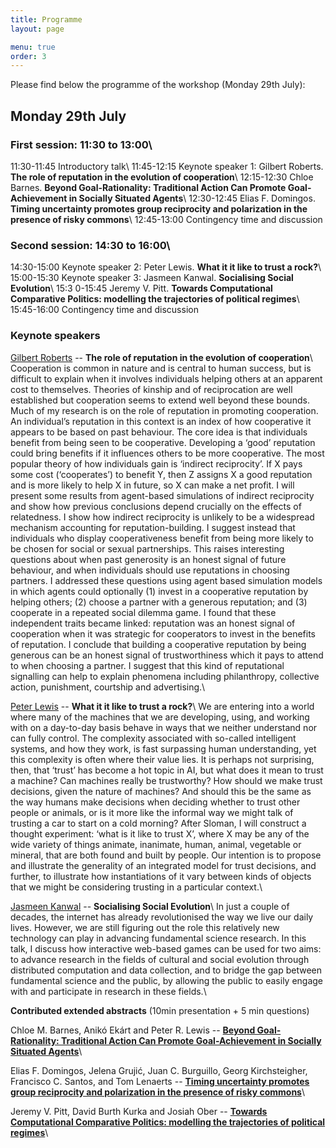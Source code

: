 ```yaml
---
title: Programme
layout: page

menu: true
order: 3
---
```


Please find below the programme of the workshop (Monday 29th July):

## Monday 29th July
### First session: 11:30 to 13:00\\
11:30-11:45 Introductory talk\\
11:45-12:15 Keynote speaker 1: Gilbert Roberts. **The role of reputation in the evolution of cooperation**\\
12:15-12:30 Chloe Barnes. **Beyond Goal-Rationality: Traditional Action Can Promote Goal-Achievement in Socially Situated Agents**\\
12:30-12:45 Elias F. Domingos. **Timing uncertainty promotes group reciprocity and polarization in the presence of risky commons**\\
12:45-13:00 Contingency time and discussion

### Second session: 14:30 to 16:00\\
14:30-15:00 Keynote speaker 2: Peter Lewis. **What it it like to trust a rock?**\\
15:00-15:30 Keynote speaker 3: Jasmeen Kanwal. **Socialising Social Evolution**\\
15:3 0-15:45 Jeremy V. Pitt. **Towards Computational Comparative Politics: modelling the trajectories of political regimes**\\
15:45-16:00 Contingency time and discussion

### Keynote speakers

[Gilbert Roberts](https://www.researchgate.net/profile/Gilbert_Roberts) -- **The role of reputation in the evolution of cooperation**\\
Cooperation is common in nature and is central to human success, but is difficult to explain when it involves individuals helping others at an apparent cost to themselves. Theories of kinship and of reciprocation are well established but cooperation seems to extend well beyond these bounds. Much of my research is on the role of reputation in promoting cooperation. An individual’s reputation in this context is an index of how cooperative it appears to be based on past behaviour. The core idea is that individuals benefit from being seen to be cooperative. Developing a ‘good’ reputation could bring benefits if it influences others to be more cooperative. The most popular theory of how individuals gain is ‘indirect reciprocity’. If X pays some cost (‘cooperates’) to benefit Y, then Z assigns X a good reputation and is more likely to help X in future, so X can make a net profit. I will present some results from agent-based simulations of indirect reciprocity and show how previous conclusions depend crucially on the effects of relatedness. I show how indirect reciprocity is unlikely to be a widespread mechanism accounting for reputation-building. I suggest instead that individuals who display cooperativeness benefit from being more likely to be chosen for social or sexual partnerships. This raises interesting questions about when past generosity is an honest signal of future behaviour, and when individuals should use reputations in choosing partners. I addressed these questions using agent based simulation models in which agents could optionally (1) invest in a cooperative reputation by helping others; (2) choose a partner with a generous reputation; and (3) cooperate in a repeated social dilemma game. I found that these independent traits became linked: reputation was an honest signal of cooperation when it was strategic for cooperators to invest in the benefits of reputation. I conclude that building a cooperative reputation by being generous can be an honest signal of trustworthiness which it pays to attend to when choosing a partner. I suggest that this kind of reputational signalling can help to explain phenomena including philanthropy, collective action, punishment, courtship and advertising.\\

[Peter Lewis](https://www2.aston.ac.uk/eas/staff/a-z/dr-peter-lewis) -- **What it it like to trust a rock?**\\
We are entering into a world where many of the machines that we are
developing, using, and working with on a day-to-day basis behave in ways
that we neither understand nor can fully control. The complexity
associated with so-called intelligent systems, and how they work, is
fast surpassing human understanding, yet this complexity is often where
their value lies. It is perhaps not surprising, then, that ‘trust’ has
become a hot topic in AI, but what does it mean to trust a machine? Can
machines really be trustworthy? How should we make trust decisions,
given the nature of machines? And should this be the same as the way
humans make decisions when deciding whether to trust other people or
animals, or is it more like the informal way we might talk of trusting a
car to start on a cold morning? After Sloman, I will construct a thought
experiment: ‘what is it like to trust X’, where X may be any of the wide
variety of things animate, inanimate, human, animal, vegetable or
mineral, that are both found and built by people. Our intention is to
propose and illustrate the generality of an integrated model for trust
decisions, and further, to illustrate how instantiations of it vary
between kinds of objects that we might be considering trusting in a
particular context.\\

[Jasmeen Kanwal](https://jasmeenkanwal.tk) -- **Socialising Social Evolution**\\
In just a couple of decades, the internet has already revolutionised the way we live our daily lives. However, we are still figuring out the role this relatively new technology can play in advancing fundamental science research. In this talk, I discuss how interactive web-based games can be used for two aims: to advance research in the fields of cultural and social evolution through distributed computation and data collection, and to bridge the gap between fundamental science and the public, by allowing the public to easily engage with and participate in research in these fields.\\

**Contributed extended abstracts** (10min presentation + 5 min questions)

Chloe M. Barnes, Anikó Ekárt and Peter R. Lewis -- [**Beyond Goal-Rationality: Traditional Action Can Promote Goal-Achievement in Socially Situated Agents**](/assets/abstracts/Barnes2019BeyondAgents)\\


Elias F. Domingos, Jelena Grujić, Juan C. Burguillo, Georg Kirchsteigher, Francisco C. Santos, and Tom Lenaerts -- [**Timing uncertainty promotes group reciprocity and polarization in the presence of risky commons**](/assets/abstracts/Domingos2019TimingCommons)\\

Jeremy V. Pitt, David Burth Kurka and Josiah Ober -- [**Towards Computational Comparative Politics: modelling the trajectories of political regimes**](/assets/asbtracts/Pitt2019TowardsRegimes)\\




